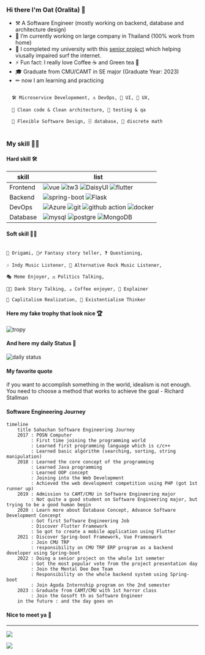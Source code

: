 ### Hi there I'm Oat (Oralita) 🌷

- ⚒  A Software Engineer (mostly working on backend, database and architecture design) 
- 🔭 I’m currently working on large company in Thailand (100% work from home)
- 🔫 I completed my university with this [senior project](https://github.com/Transmatter) which helping viusally impaired surf the internet.
- ⚡ Fun fact: I really love Coffee ☕ and Green tea 🍵
- 🎓 Graduate from CMU/CAMT in SE major (Graduate Year: 2023)
- ✏ now I am learning and practicing

``` 

  🛠 Microservice Developement, ⚓ DevOps, 🎨 UI, 📝 UX,
  
  🧹 Clean code & Clean architecture, 🧪 testing & qa
  
  🌵 Flexible Software Design, 🗄️ database, 🔢 discrete math
  
```

### My skill 🤹‍♀️

#### Hard skill 🛠

| skill | list |
|-------|------|
| Frontend | ![vue](https://img.shields.io/badge/Vue.js-35495E?style=for-the-badge&logo=vuedotjs&logoColor=4FC08D) ![tw3](https://img.shields.io/badge/Tailwind_CSS-38B2AC?style=for-the-badge&logo=tailwind-css&logoColor=white) ![DaisyUI](https://img.shields.io/badge/daisyui-5A0EF8?style=for-the-badge&logo=daisyui&logoColor=white) ![flutter](https://img.shields.io/badge/Flutter-02569B?style=for-the-badge&logo=flutter&logoColor=white) |
| Backend | ![spring-boot](https://img.shields.io/badge/Spring_Boot-F2F4F9?style=for-the-badge&logo=spring-boot) ![Flask](https://img.shields.io/badge/flask-%23000.svg?style=for-the-badge&logo=flask&logoColor=white)|
| DevOps | ![Azure](https://img.shields.io/badge/azure-%230072C6.svg?style=for-the-badge&logo=microsoftazure&logoColor=white) ![git](https://img.shields.io/badge/Git-F05032?style=for-the-badge&logo=git&logoColor=white) ![github action](https://img.shields.io/badge/GitHub_Actions-2088FF?style=for-the-badge&logo=github-actions&logoColor=white) ![docker](https://img.shields.io/badge/Docker-2CA5E0?style=for-the-badge&logo=docker&logoColor=white) |
| Database | ![mysql](	https://img.shields.io/badge/MySQL-005C84?style=for-the-badge&logo=mysql&logoColor=white) ![postgre](https://img.shields.io/badge/PostgreSQL-316192?style=for-the-badge&logo=postgresql&logoColor=white) ![MongoDB](https://img.shields.io/badge/MongoDB-%234ea94b.svg?style=for-the-badge&logo=mongodb&logoColor=white)|

#### Soft skill 👨‍🎨

```

📃 Origami, 🧛‍♂️ Fantasy story teller, ❓ Questioning, 

🎶 Indy Music Listener, 🎼 Alternative Rock Music Listener,

🎭 Meme Enjoyer, ⚖ Politics Talking, 

🐱‍🏍 Dank Story Talking, ☕ Coffee enjoyer, 📜 Explainer

💸 Caplitalism Realization, 🎃 Existentialism Thinker

```

#### Here my fake trophy that look nice 🏆

![tropy](https://github-profile-trophy.vercel.app/?username=oat431&column=4&margin-w=15&margin-h=15)

#### And here my daily Status 🐾

![daily status](https://github-readme-streak-stats.herokuapp.com/?user=oat431&theme=vue)

#### My favorite quote

if you want to accomplish something in the world, idealism is not enough. You need to choose a method that works to achieve the goal - Richard Stallman

#### Software Engineering Journey

```mermaid
timeline
    title Sahachan Software Engineering Journey
    2017 : POSN Computer
         : First time joining the programming world
         : Learned first programming language which is c/c++
         : Learned basic algorithm (searching, sorting, string manipulation)
    2018 : Learned the core concept of the programming
         : Learned Java programming
         : Learned OOP concept
         : Joining into the Web Development
         : Achieved the web development competition using PHP (got 1st runner up)
    2019 : Admission to CAMT/CMU in Software Engineering major
         : Not quite a good student on Software Engineering major, but trying to be a good human begin
    2020 : Learn more about Database Concept, Advance Software Development Concenpt
         : Got first Software Engineering Job
         : Discover Flutter Framework
         : So got to create a mobile application using Flutter
    2021 : Discover Spring-boot Framework, Vue Frameowork
         : Join CMU TRP
         : responsibility on CMU TRP ERP program as a backend developer using Spring-boot
    2022 : Doing a senior project on the whole 1st semeter
         : Got the most popular vote from the project presentation day
         : Join the Mental Dee Dee Team
         : Responsibility on the whole backend system using Spring-boot
         : Join Agoda Internship program on the 2nd semester
    2023 : Graduate from CAMT/CMU with 1st horror class
         : Join the Gosoft th as Software Engineer
    in the future : and the day goes on
```

#### Nice to meet ya 🤗
---

![](https://hit.yhype.me/github/profile?user_id=54722120)

![](https://komarev.com/ghpvc/?username=oat431&style=flat-square)
